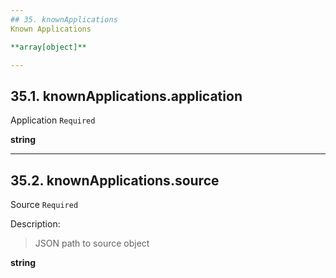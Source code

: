 ```yaml
---
## 35. knownApplications
Known Applications  

**array[object]**

---
```

## 35.1. knownApplications.application
Application  `Required`

**string**

---
## 35.2. knownApplications.source
Source  `Required`

Description:
> JSON path to source object  

**string**
